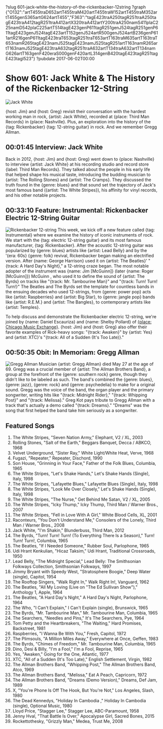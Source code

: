 ?slug 601-jack-white-the-history-of-the-rickenbacker-12string
?graph {"O132":"artT455traD652artT455traM420artT455traW152artT455traM352artT455genS365artG624artT455","F363":"tagE423traA250tagR251traA250tagE423traA412tagR251traA412artX320traA412artY200traA250namS411plaC225namD542plaC225artT514tagE423genP611tagR251genJ524tagR251genP611tagE423genJ524tagE423artT152genJ524artR500genJ524artB236genP611artR216genP611tagE423traT653tagR251traT653artT163traM635artT163traT653namR265tagE423namJ525tagE423namJ525tagR251artT163namR265artT163namJ525tagE423traA632tagR251traA632artT134traA632artT134namG626artT163genF420eraS000genF420artL314genB420tagE423tagR251tagE423tagI523"}
?pubdate 2017-06-02T00:00
# Show 601: Jack White & The History of the Rickenbacker 12-String

![Jack White](//static.soundopinions.org/images/2017/jackwhite_web.jpg)

{host: Jim} and {host: Greg} revisit their conversation with the hardest working man in rock, {artist: Jack White}, recorded at {place: Third Man Records} in {place: Nashville}. Plus, an exploration into the history of the {tag: Rickenbacker} {tag: 12-string guitar} in rock. And we remember Gregg Allman. 

## 00:01:45 Interview: Jack White
Back in 2012, {host: Jim} and {host: Greg} went down to {place: Nashville} to interview {artist: Jack White} at his recording studio and record store {label: Third Man Records}. They talked about the people in his early life that helped shape his musical taste, introducing the budding musician to {artist: The Rolling Stones} and {artist: The Cramps}. They discussed the truth found in the {genre: blues} and that sound set the trajectory of Jack's most famous band ({artist: The White Stripes}), his affinity for vinyl records, and his other notable projects.

## 00:33:10 Feature: Instrumental: Rickenbacker Electric 12-String Guitar
![Rickenbacker 12-string](//static.soundopinions.org/images/2017/rickenbacker_web.JPG)
This week, we kick off a new feature called {tag: Instrumental} where we examine the history of iconic instruments of rock. We start with the {tag: electric 12-string guitar} and its most famous manufacturer, {tag: Rickenbacker}. After the acoustic 12-string guitar was popularized by {genre: blues} artists like {artist: Lead Belly} and by the '{era: 60s} {genre: folk} revival, Rickenbacker began making an electrified version. After {name: George Harrison} used it on {artist: The Beatles}' "{track: A Hard Day's Night}," a 12-string craze began. The most notable adopter of the instrument was {name: Jim [McGuinn]} (later {name: Roger [McGuinn]}) McGuinn , who used it to define the sound of {artist: The Byrds} on tracks like "{track: Mr. Tambourine Man}" and "{track: Turn! Turn! Turn!}" The Beatles and The Byrds set the template for countless bands in the ensuing decades who used 12-strings, from {genre: power pop} acts like {artist: Raspberries} and {artist: Big Star}, to {genre: jangle pop} bands like {artist: R.E.M.} and {artist: The Bangles}, to contemporary artists like {artist: Temples}.

To help discuss and demonstrate the Rickenbacker electric 12-string, we're joined by {name: Daniel Escauriza} and {name: Shelby Pollard} of [{place: Chicago Music Exchange}](https://www.chicagomusicexchange.com/). {host: Jim} and {host: Greg} also offer their favorite examples of Rick-heavy songs: "{track: Awaken}" by {artist: Yes} and {artist: XTC}'s "{track: All of a Sudden (It's Too Late)}."

## 00:50:35 Obit: In Memoriam: **Gregg Allman**
![Gregg Allman](//static.soundopinions.org/images/2017/gregg_allman.jpg)
Musician {artist: Gregg Allman} died May 27 at the age of 69. Gregg was a crucial member of {artist: The Allman Brothers Band}, a group at the forefront of the {genre: southern rock} genre, though they didn't like to be labeled as such. The band's combined the {genre: blues}, {genre: jazz}, {genre: rock} and {genre: psychedelia} to make for a original sound. Gregg was the voice of the band, the organ player and the primary songwriter, writing hits like "{track: Midnight Rider}," "{track: Whipping Post}" and "{track: Melissa}." Greg Kot pays tribute to Gregg Allman with a track that's actually a demo called "{track: Dreams}." "Dreams" was the song that first helped the band take him seriously as a songwriter.

## Featured Songs
1. The White Stripes, "Seven Nation Army," Elephant, V2 / XL, 2003
1. Rolling Stones, "Salt of the Earth," Beggars Banquet, Decca / ABKCO, 1968
1. Velvet Underground, "Sister Ray," White Light/White Heat, Verve, 1968
1. Fugazi, "Repeater," Repeater, Dischord, 1990
1. Son House, "Grinning in Your Face," Father of the Folk Blues, Columbia, 1965
1. The White Stripes, "Let's Shake Hands," Let's Shake Hands (Single), Italy, 1998
1. The White Stripes, "Lafayette Blues," Lafayette Blues (Single), Italy, 1998
1. The White Stripes, "Look Me Over Closely," Let's Shake Hands (Single), Italy, 1998
1. The White Stripes, "The Nurse," Get Behind Me Satan, V2 / XL, 2005
1. The White Stripes, "Icky Thump," Icky Thump, Third Man / Warner Bros., 2007
1. The White Stripes, "Fell in Love With A Girl," White Blood Cells, XL, 2001
1. Raconteurs, "You Don't Understand Me," Consolers of the Lonely, Third Man / Warner Bros., 2008
1. Jack White, "I'm Shakin," Blunderbuss, Third Man, 2012
1. The Byrds, "Turn! Turn! Turn! (To Everything There Is a Season)," Turn! Turn! Turn!, Columbia, 1965
1. The Beatles, "If I Needed Someone," Rubber Soul, Parlophone, 1965
1. Udi Hrant Kenkulian, "Hicaz Taksim," Udi Hrant, Traditional Crossroads, 1950
1. Lead Belly, "The Midnight Special," Lead Belly: The Smithsonian Folkways Collection, Smithsonian Folkways, 1997
1. Jimmy Bryant with Speedy West, "Stratosphere Boogie," Deep Water (single), Capitol, 1954
1. The Rooftop Singers, "Walk Right In," Walk Right In!, Vanguard, 1962
1. The Beatles, "All My Loving (Live on "The Ed Sullivan Show")," Anthology 1, Apple, 1964
1. The Beatles, "A Hard Day's Night," A Hard Day's Night, Parlophone, 1964
1. The Who, "I Can't Explain," I Can't Explain (single), Brunswick, 1965
1. The Byrds, "Mr. Tambourine Man," Mr. Tambourine Man, Columbia, 1965
1. The Searchers, "Needles and Pins," It's The Searchers, Pye, 1964
1. Tom Petty and the Heartbreakers, "The Waiting," Hard Promises, Backstreet, 1981
1. Raspberries, "I Wanna Be With You," Fresh, Capitol, 1972
1. The Plimsouls, "A Million Miles Away," Everywhere at Once, Geffen, 1983
1. The Byrds, "Chimes of Freedom," Mr. Tambourine Man, Columbia, 1965
1. Dino, Desi & Billy, "I'm a Fool," I'm a Fool, Reprise, 1965
1. Yes, "Awaken," Going for the One, Atlantic, 1977
1. XTC, "All of a Sudden (It's Too Late)," English Settlement, Virgin, 1982
1. The Allman Brothers Band, "Whipping Post," The Allman Brothers Band, Atco, 1969
1. The Allman Brothers Band, "Melissa," Eat A Peach, Capricorn, 1972
1. The Allman Brothers Band, "Dreams (Demo Version)," Dreams, Def Jam, 1989
1. X, "You're Phone Is Off The Hook, But You're Not," Los Angeles, Slash, 1980
1. The Dead Kennedys, "Holiday In Cambodia ," Holiday In Cambodia (single), Optional Music, 1980
1. Lloyd Price, "Stagger Lee," Stagger Lee, ABC-Paramount, 1958
1. Jenny Hval, "That Battle Is Over," Apocalypse Girl, Sacred Bones, 2015
1. Rockettothesky, "Grizzly Man," Medea, Trust Me, 2008


